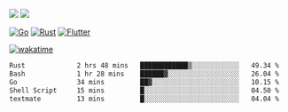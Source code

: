 [![](https://img.shields.io/badge/Windows_11-Pro-292e33?style=flat-square&logo=windows&logoColor=ffffff)](https://www.microsoft.com/en-us/windows/)
[![](https://img.shields.io/badge/macOS-Sonoma-292e33?style=flat-square&logo=apple&logoColor=ffffff)](https://www.apple.com/macbook-pro/) 

[![Go](https://img.shields.io/badge/-Go-DEA584?style=flat&logo=go&logoColor=000000)](https://golang.org/)
[![Rust](https://img.shields.io/badge/-Rust-DEA584?style=flat&logo=rust&logoColor=000000)](https://www.rust-lang.org)
[![Flutter](https://img.shields.io/badge/-Flutter-DEA584?style=flat&logo=flutter&logoColor=000000)](https://flutter.dev/)

[![wakatime](https://wakatime.com/badge/user/9bb0c784-91ca-4b5c-8e9c-b13ece0f7b09.svg)](https://wakatime.com/@9bb0c784-91ca-4b5c-8e9c-b13ece0f7b09)


<!--START_SECTION:waka-->

```txt
Rust             2 hrs 48 mins   ████████████▒░░░░░░░░░░░░   49.34 %
Bash             1 hr 28 mins    ██████▓░░░░░░░░░░░░░░░░░░   26.04 %
Go               34 mins         ██▓░░░░░░░░░░░░░░░░░░░░░░   10.15 %
Shell Script     15 mins         █░░░░░░░░░░░░░░░░░░░░░░░░   04.50 %
textmate         13 mins         █░░░░░░░░░░░░░░░░░░░░░░░░   04.04 %
```

<!--END_SECTION:waka-->
